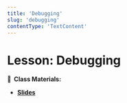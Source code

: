 ```yaml
---
title: 'Debugging'
slug: 'debugging'
contentType: 'TextContent'
---
```


<!-- .slide: data-background="./Images/header.svg" data-background-repeat="none" data-background-size="40% 40%" data-background-position="center 10%" class="header" -->

# Lesson: Debugging

<!-- Put a link to the slides so that students can find them -->

**📝 &nbsp;Class Materials:**

<!-- Put a link to the slides -->

- [**Slides**](https://docs.google.com/presentation/d/1TobQSpaTM1At8XsuMHjIMBS4zU-7M11sksvm8JM_zM4/edit?usp=sharing)

<!-- > -->
